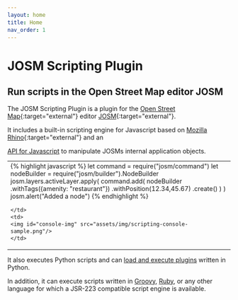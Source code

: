 ```yaml
---
layout: home
title: Home
nav_order: 1
---
```



# JOSM Scripting Plugin
## Run scripts in the Open Street Map editor JOSM

The JOSM Scripting Plugin is a plugin for the [Open Street Map]{:target="external"} editor [JOSM]{:target="external"}.

It includes a built-in scripting engine for Javascript based on [Mozilla Rhino]{:target="external"} and an 
<!-- TODO: fix link -->
[API for Javascript](apidoc/namespaces/josm.html)
to manipulate JOSMs internal application objects.

<table>
  <tr>
    <td>
{% highlight javascript %}
let command = require("josm/command")
let nodeBuilder = require("josm/builder").NodeBuilder
josm.layers.activeLayer.apply(
    command.add(
      nodeBuilder
        .withTags({amenity: "restaurant"})
        .withPosition(12.34,45.67)
        .create()
  )
)
josm.alert("Added a node")
{% endhighlight %}

    </td>
    <td>
    <img id="console-img" src="assets/img/scripting-console-sample.png"/>
    </td>
  </tr>
</table>

It also executes Python scripts and can <a href="doc/python.html">load and execute plugins</a>
written in Python.

In addition, it can execute scripts written in [Groovy], [Ruby], or any other language for which a JSR-223 compatible script engine is available.	


[Open Street Map]: http://www.openstreetmap.org
[JOSM]: http://josm.openstreetmap.de
[Mozilla Rhino]: http://www.mozilla.org/rhino/
[Groovy]: http://groovy.codehaus.org/
[Ruby]: http://www.ruby-lang.org
